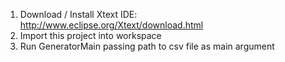 1. Download / Install Xtext IDE: http://www.eclipse.org/Xtext/download.html
2. Import this project into workspace
3. Run GeneratorMain passing path to csv file as main argument